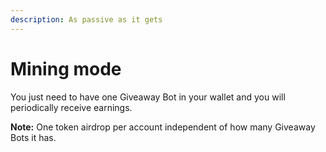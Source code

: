 ```yaml
---
description: As passive as it gets
---
```


# Mining mode

You just need to have one Giveaway Bot in your wallet and you will periodically receive earnings. 

**Note:** One token airdrop per account independent of how many Giveaway Bots it has.

